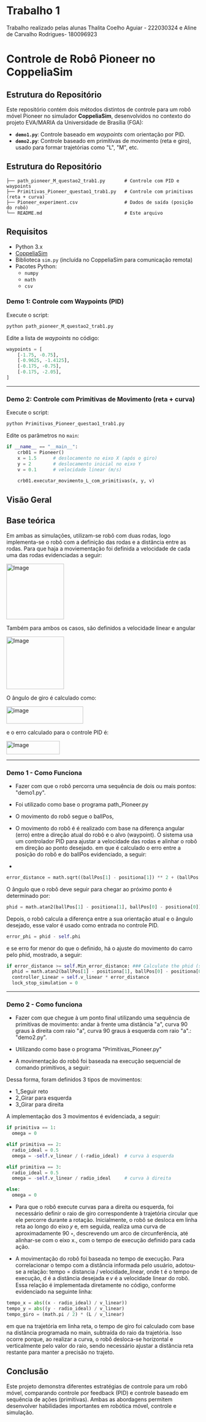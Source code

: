# Trabalho 1
Trabalho realizado pelas alunas Thalita Coelho Aguiar - 222030324 e Aline de Carvalho Rodrigues- 180096923

#  Controle de Robô Pioneer no CoppeliaSim

##  Estrutura do Repositório
Este repositório contém dois métodos distintos de controle para um robô móvel Pioneer no simulador **CoppeliaSim**, desenvolvidos no contexto do projeto EVA/MARIA da Universidade de Brasília (FGA):

- **`demo1.py`**: Controle baseado em *waypoints* com orientação por PID.
- **`demo2.py`**: Controle baseado em primitivas de movimento (reta e giro), usado para formar trajetórias como "L", "M", etc.

##  Estrutura do Repositório

```plaintext
├── path_pioneer_M_questao2_trab1.py       # Controle com PID e waypoints
├── Primitivas_Pioneer_questao1_trab1.py   # Controle com primitivas (reta + curva)
├── Pioneer_experiment.csv                 # Dados de saída (posição do robô)
└── README.md                              # Este arquivo
```

##  Requisitos

- Python 3.x
- [CoppeliaSim](https://www.coppeliarobotics.com/)
- Biblioteca `sim.py` (incluída no CoppeliaSim para comunicação remota)
- Pacotes Python:
  - `numpy`
  - `math`
  - `csv`
 

###  Demo 1: Controle com Waypoints (PID)

Execute o script:

```bash
python path_pioneer_M_questao2_trab1.py
```

Edite a lista de *waypoints* no código:

```python
waypoints = [
    [-1.75, -0.75],
    [-0.9625, -1.4125],
    [-0.175, -0.75],
    [-0.175, -2.05],
]
```

---

###  Demo 2: Controle com Primitivas de Movimento (reta + curva)

Execute o script:

```bash
python Primitivas_Pioneer_questao1_trab1.py
```

Edite os parâmetros no `main`:

```python
if __name__ == "__main__":
    crb01 = Pioneer()
    x = 1.5      # deslocamento no eixo X (após o giro)
    y = 2        # deslocamento inicial no eixo Y
    v = 0.1      # velocidade linear (m/s)

    crb01.executar_movimento_L_com_primitivas(x, y, v)
```

##  Visão Geral
 
## Base teórica

Em ambas as simulações, utilizam-se robô com duas rodas, logo implementa-se o robô com a definição das rodas e a distância entre as rodas. Para que haja a moviementação foi definida a velocidade de cada uma das rodas evidenciadas a seguir:

<img width="150" height="145" alt="Image" src="https://github.com/user-attachments/assets/d6d90722-7c79-49d0-bfdc-d0fa3159d4ca" />

Também para ambos os casos, são definidos a velocidade linear e angular

<img width="150" height="137" alt="Image" src="https://github.com/user-attachments/assets/f7e59fda-58f1-4c12-89cc-266b3e561acd" />

 O ângulo de giro é calculado como:

 <img width="200" height="45" alt="image" src="https://github.com/user-attachments/assets/fb1f11c3-31ac-43e9-b409-90170a4c7944" />

 e o erro calculado para o controle PID é:

<img width="139" height="35" alt="Image" src="https://github.com/user-attachments/assets/7c93a464-ba6a-42ed-83b3-bc86317c8efe" />

---

###  Demo 1 - Como Funciona

* Fazer com que o robô percorra uma sequência de dois ou mais pontos: "demo1.py".

* Foi utilizado como base o programa path_Pioneer.py

* O movimento do robô segue o ballPos,
  
*  O movimento do robô é é realizado com base na diferença angular (erro) entre a direção atual do robô e o alvo (waypoint). O sistema usa um controlador PID para ajustar a velocidade das rodas e alinhar o robô em direção ao ponto desejado.  em que é calculado o erro entre a posição do robô e do ballPos evidenciado, a seguir:
* 
```python
error_distance = math.sqrt((ballPos[1] - positiona[1]) ** 2 + (ballPos[0] - positiona[0]) ** 2))
```

O ângulo que o robô deve seguir para chegar ao próximo ponto é determinado por:

```python
phid = math.atan2(ballPos[1] - positiona[1], ballPos[0] - positiona[0])
```
Depois, o robô calcula a diferença entre a sua orientação atual  e o ângulo desejado, esse valor é usado como entrada no controle PID.
 ```python
 error_phi = phid - self.phi
 ```
e se erro for menor do que o definido, há o ajuste do movimento do carro pelo phid, mostrado, a seguir:


```python
if error_distance >= self.Min_error_distance: ### Calculate the phid (see georgia tech course) ###
  phid = math.atan2(ballPos[1] - positiona[1], ballPos[0] - positiona[0])
  controller_Linear = self.v_linear * error_distance
  lock_stop_simulation = 0
```
---

###  Demo 2 - Como funciona

* Fazer com que chegue à um ponto final utilizando uma sequência de primitivas de movimento: andar à frente uma distância "a", curva 90 graus à direita com raio "a", curva 90 graus à esquerda com raio "a".: "demo2.py".

* Utilizando como base o programa "Primitivas_Pioneer.py"

* A movimentação do robô foi baseada na execução sequencial de comando primitivos, a seguir:

Dessa forma, foram definidos 3 tipos de movimentos:
* 1_Seguir reto
* 2_Girar para esquerda
* 3_Girar para direita

A implementação dos 3 movimentos é evidenciada, a seguir:

```python
if primitiva == 1:
  omega = 0

elif primitiva == 2:
  radio_ideal = 0.5
  omega = -self.v_linear / (-radio_ideal)  # curva à esquerda

elif primitiva == 3:
  radio_ideal = 0.5
  omega = -self.v_linear / radio_ideal     # curva à direita

else:
  omega = 0

```

* Para que o robô execute curvas para a direita ou esquerda, foi necessário definir o raio de giro correspondente à trajetória circular que ele percorre durante a rotação. Inicialmente, o robô se desloca em linha reta ao longo do eixo 𝑦 e, em seguida, realiza uma curva de aproximadamente
90 ∘, descrevendo um arco de circunferência, até alinhar-se com o eixo x., com o tempo de execução definido para cada ação.

* A movimentação do robô foi baseada no tempo de execução. Para correlacionar o tempo com a distância informada pelo usuário, adotou-se a relação: tempo = distancia / velocidade_linear, onde t é o tempo de execução, d é a distância desejada e 𝑣 é a velocidade linear do robô. Essa relação é implementada diretamente no código, conforme evidenciado na seguinte linha:

```python
tempo_x = abs((x - radio_ideal) / v_linear))
tempo_y = abs((y - radio_ideal) / v_linear)
tempo_giro = (math.pi / 2) * (L / v_linear)
```

em que na trajetória em linha reta, o tempo de giro foi calculado com base na distância programada no main, subtraída do raio da trajetória.
Isso ocorre porque, ao realizar a curva, o robô desloca-se horizontal e verticalmente pelo valor do raio, sendo necessário ajustar a distância reta restante para manter a precisão no trajeto.


## Conclusão
Este projeto demonstra diferentes estratégias de controle para um robô móvel, comparando controle por feedback (PID) e controle baseado em sequência de ações (primitivas). Ambas as abordagens permitem desenvolver habilidades importantes em robótica móvel, controle e simulação.



